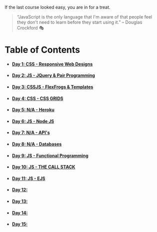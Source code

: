 If the last course looked easy, you are in for a treat.

> “JavaScript is the only language that I'm aware of that people feel they don't need to learn before they start using it.” – Douglas Crockford :performing_arts:

# **Table of Contents**
* #### [Day 1: CSS - Responsive Web Designs](https://abukhalil95.github.io/reading-notes/301/class-01)
* #### [Day 2: JS - JQuery & Pair Programming](https://abukhalil95.github.io/reading-notes/301/class-02)
* #### [Day 3: CSSJS - FlexFrogs & Templates](https://abukhalil95.github.io/reading-notes/301/class-03)
* #### [Day 4: CSS - CSS GRIDS](https://abukhalil95.github.io/reading-notes/301/class-04)
* #### [Day 5: N/A - Heroku](https://abukhalil95.github.io/reading-notes/301/class-05)
* #### [Day 6: JS - Node JS](https://abukhalil95.github.io/reading-notes/301/class-06)
* #### [Day 7: N/A - API's](https://abukhalil95.github.io/reading-notes/301/class-07)
* #### [Day 8: N/A - Databases](https://abukhalil95.github.io/reading-notes/301/class-08)
* #### [Day 9: JS - Functional Programming](https://abukhalil95.github.io/reading-notes/301/class-09)
* #### [Day 10: JS - THE CALL STACK](https://abukhalil95.github.io/reading-notes/301/class-10)
* #### [Day 11: JS - EJS](https://abukhalil95.github.io/reading-notes/301/class-11)
* #### [Day 12: ](https://abukhalil95.github.io/reading-notes/301/class-12)
* #### [Day 13: ](https://abukhalil95.github.io/reading-notes/301/class-13)
* #### [Day 14: ](https://abukhalil95.github.io/reading-notes/301/class-14)
* #### [Day 15: ](https://abukhalil95.github.io/reading-notes/301/class-15)


